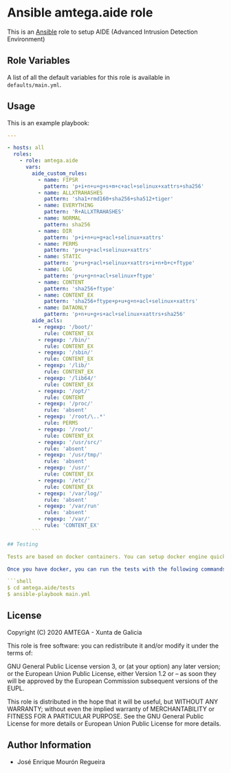 # Ansible amtega.aide role

This is an [Ansible](http://www.ansible.com) role to setup AIDE (Advanced Intrusion Detection Environment)

## Role Variables

A list of all the default variables for this role is available in `defaults/main.yml`.

## Usage

This is an example playbook:

```yaml
---

- hosts: all
  roles:
    - role: amtega.aide
      vars:
        aide_custom_rules:
          - name: FIPSR
            pattern: 'p+i+n+u+g+s+m+c+acl+selinux+xattrs+sha256'
          - name: ALLXTRAHASHES
            pattern: 'sha1+rmd160+sha256+sha512+tiger'
          - name: EVERYTHING
            pattern: 'R+ALLXTRAHASHES'
          - name: NORMAL
            pattern: sha256
          - name: DIR
            pattern: 'p+i+n+u+g+acl+selinux+xattrs'
          - name: PERMS
            pattern: 'p+u+g+acl+selinux+xattrs'
          - name: STATIC
            pattern: 'p+u+g+acl+selinux+xattrs+i+n+b+c+ftype'
          - name: LOG
            pattern: 'p+u+g+n+acl+selinux+ftype'
          - name: CONTENT
            pattern: 'sha256+ftype'
          - name: CONTENT_EX
            pattern: 'sha256+ftype+p+u+g+n+acl+selinux+xattrs'
          - name: DATAONLY
            pattern: 'p+n+u+g+s+acl+selinux+xattrs+sha256'
        aide_acls:
          - regexp: '/boot/'
            rule: CONTENT_EX
          - regexp: '/bin/'
            rule: CONTENT_EX
          - regexp: '/sbin/'
            rule: CONTENT_EX
          - regexp: '/lib/'
            rule: CONTENT_EX
          - regexp: '/lib64/'
            rule: CONTENT_EX
          - regexp: '/opt/'
            rule: CONTENT
          - regexp: '/proc/'
            rule: 'absent'
          - regexp: '/root/\..*'
            rule: PERMS
          - regexp: '/root/'
            rule: CONTENT_EX
          - regexp: '/usr/src/'
            rule: 'absent'
          - regexp: '/usr/tmp/'
            rule: 'absent'
          - regexp: '/usr/'
            rule: CONTENT_EX
          - regexp: '/etc/'
            rule: CONTENT_EX
          - regexp: '/var/log/'
            rule: 'absent'
          - regexp: '/var/run'
            rule: 'absent'
          - regexp: '/var/'
            rule: 'CONTENT_EX'
        ```

## Testing

Tests are based on docker containers. You can setup docker engine quickly using the playbook `files/setup.yml` available in the role [amtega.docker_engine](https://galaxy.ansible.com/amtega/docker_engine).

Once you have docker, you can run the tests with the following commands:

```shell
$ cd amtega.aide/tests
$ ansible-playbook main.yml
```

## License

Copyright (C) 2020 AMTEGA - Xunta de Galicia

This role is free software: you can redistribute it and/or modify it under the terms of:

GNU General Public License version 3, or (at your option) any later version; or the European Union Public License, either Version 1.2 or – as soon they will be approved by the European Commission ­subsequent versions of the EUPL.

This role is distributed in the hope that it will be useful, but WITHOUT ANY WARRANTY; without even the implied warranty of MERCHANTABILITY or FITNESS FOR A PARTICULAR PURPOSE.  See the GNU General Public License for more details or European Union Public License for more details.

## Author Information

- José Enrique Mourón Regueira
